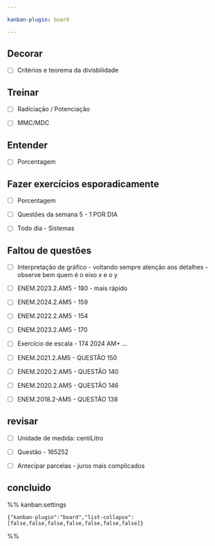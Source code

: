 ```yaml
---

kanban-plugin: board

---
```


## Decorar

- [ ] Critérios e teorema da divisbilidade


## Treinar

- [ ] Radiciação / Potenciação
- [ ] MMC/MDC


## Entender

- [ ] Porcentagem


## Fazer exercícios esporadicamente

- [ ] Porcentagem
- [ ] Questões da semana 5 - 1 POR DIA
- [ ] Todo dia - Sistemas


## Faltou de questões

- [ ] Interpretação de gráfico - voltando sempre atenção aos detalhes - observe bem quem é o eixo x e o y
- [ ] ENEM.2023.2.AM5 - 180 - mais rápido
- [ ] ENEM.2024.2.AM5 - 159
- [ ] ENEM.2022.2.AM5 - 154
- [ ] ENEM.2023.2.AM5 - 170
- [ ] Exercício de escala - 174  2024 AM+ ...
- [ ] ENEM.2021.2.AM5 - QUESTÃO 150
- [ ] ENEM.2020.2.AM5 - QUESTÃO 140
- [ ] ENEM.2020.2.AM5 - QUESTÃO 146
- [ ] ENEM.2018.2-AM5 - QUESTÃO 138


## revisar

- [ ] Unidade de medida: centiLitro
- [ ] Questão - 165252
- [ ] Antecipar parcelas - juros mais complicados


## concluido





%% kanban:settings
```
{"kanban-plugin":"board","list-collapse":[false,false,false,false,false,false,false]}
```
%%